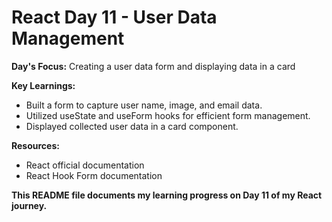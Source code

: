 # React Day 11 - User Data Management

**Day's Focus:** Creating a user data form and displaying data in a card

**Key Learnings:**
* Built a form to capture user name, image, and email data.
* Utilized useState and useForm hooks for efficient form management.
* Displayed collected user data in a card component.

**Resources:**
* React official documentation
* React Hook Form documentation

**This README file documents my learning progress on Day 11 of my React journey.**